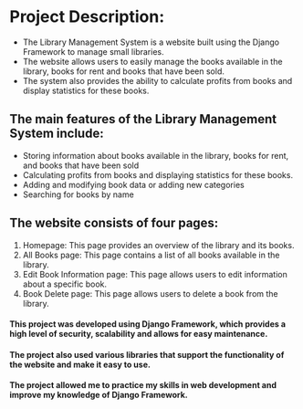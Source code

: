 # Project Description:
 - The Library Management System is a website built using the Django Framework to manage small libraries. 
 - The website allows users to easily manage the books available in the library, books for rent and books that have been sold. 
 - The system also provides the ability to calculate profits from books and display statistics for these books.

 ## The main features of the Library Management System include:
 - Storing information about books available in the library, books for rent, and books that have been sold
 - Calculating profits from books and displaying statistics for these books.
 - Adding and modifying book data or adding new categories
 - Searching for books by name
 
## The website consists of four pages:
 1. Homepage: This page provides an overview of the library and its books.
 2. All Books page: This page contains a list of all books available in the library.
 3. Edit Book Information page: This page allows users to edit information about a specific book.
 4. Book Delete page: This page allows users to delete a book from the library.


#### This project was developed using Django Framework, which provides a high level of security, scalability and allows for easy maintenance.
#### The project also used various libraries that support the functionality of the website and make it easy to use.
#### The project allowed me to practice my skills in web development and improve my knowledge of Django Framework.
